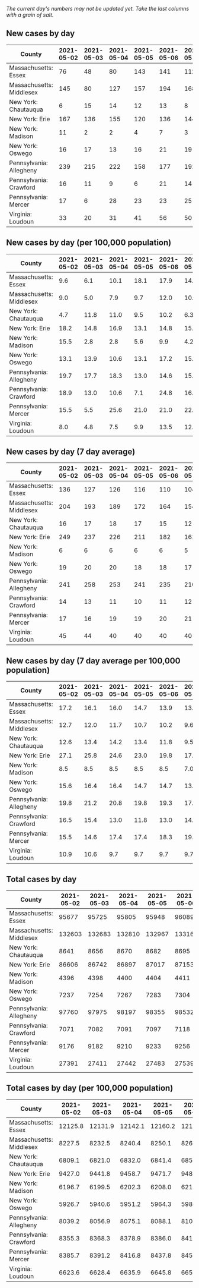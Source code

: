 _The current day's numbers may not be updated yet. Take the last columns with a grain of salt._
## New cases by day

| County | 2021-05-02 | 2021-05-03 | 2021-05-04 | 2021-05-05 | 2021-05-06 | 2021-05-07 | 2021-05-08 |
| --- | --- | --- | --- | --- | --- | --- | --- |
| Massachusetts: Essex | 76 | 48 | 80 | 143 | 141 | 112 | 103 |
| Massachusetts: Middlesex | 145 | 80 | 127 | 157 | 194 | 168 | 136 |
| New York: Chautauqua | 6 | 15 | 14 | 12 | 13 | 8 | 11 |
| New York: Erie | 167 | 136 | 155 | 120 | 136 | 144 | 272 |
| New York: Madison | 11 | 2 | 2 | 4 | 7 | 3 | 7 |
| New York: Oswego | 16 | 17 | 13 | 16 | 21 | 19 | 9 |
| Pennsylvania: Allegheny | 239 | 215 | 222 | 158 | 177 | 191 | 246 |
| Pennsylvania: Crawford | 16 | 11 | 9 | 6 | 21 | 14 | 13 |
| Pennsylvania: Mercer | 17 | 6 | 28 | 23 | 23 | 25 | 22 |
| Virginia: Loudoun | 33 | 20 | 31 | 41 | 56 | 50 | 25 |

## New cases by day (per 100,000 population)

| County | 2021-05-02 | 2021-05-03 | 2021-05-04 | 2021-05-05 | 2021-05-06 | 2021-05-07 | 2021-05-08 |
| --- | --- | --- | --- | --- | --- | --- | --- |
| Massachusetts: Essex | 9.6 | 6.1 | 10.1 | 18.1 | 17.9 | 14.2 | 13.1 |
| Massachusetts: Middlesex | 9.0 | 5.0 | 7.9 | 9.7 | 12.0 | 10.4 | 8.4 |
| New York: Chautauqua | 4.7 | 11.8 | 11.0 | 9.5 | 10.2 | 6.3 | 8.7 |
| New York: Erie | 18.2 | 14.8 | 16.9 | 13.1 | 14.8 | 15.7 | 29.6 |
| New York: Madison | 15.5 | 2.8 | 2.8 | 5.6 | 9.9 | 4.2 | 9.9 |
| New York: Oswego | 13.1 | 13.9 | 10.6 | 13.1 | 17.2 | 15.6 | 7.4 |
| Pennsylvania: Allegheny | 19.7 | 17.7 | 18.3 | 13.0 | 14.6 | 15.7 | 20.2 |
| Pennsylvania: Crawford | 18.9 | 13.0 | 10.6 | 7.1 | 24.8 | 16.5 | 15.4 |
| Pennsylvania: Mercer | 15.5 | 5.5 | 25.6 | 21.0 | 21.0 | 22.8 | 20.1 |
| Virginia: Loudoun | 8.0 | 4.8 | 7.5 | 9.9 | 13.5 | 12.1 | 6.0 |

## New cases by day (7 day average)

| County | 2021-05-02 | 2021-05-03 | 2021-05-04 | 2021-05-05 | 2021-05-06 | 2021-05-07 | 2021-05-08 |
| --- | --- | --- | --- | --- | --- | --- | --- |
| Massachusetts: Essex | 136 | 127 | 126 | 116 | 110 | 104 | 100 |
| Massachusetts: Middlesex | 204 | 193 | 189 | 172 | 164 | 154 | 144 |
| New York: Chautauqua | 16 | 17 | 18 | 17 | 15 | 12 | 11 |
| New York: Erie | 249 | 237 | 226 | 211 | 182 | 161 | 161 |
| New York: Madison | 6 | 6 | 6 | 6 | 6 | 5 | 5 |
| New York: Oswego | 19 | 20 | 20 | 18 | 18 | 17 | 16 |
| Pennsylvania: Allegheny | 241 | 258 | 253 | 241 | 235 | 210 | 207 |
| Pennsylvania: Crawford | 14 | 13 | 11 | 10 | 11 | 12 | 13 |
| Pennsylvania: Mercer | 17 | 16 | 19 | 19 | 20 | 21 | 21 |
| Virginia: Loudoun | 45 | 44 | 40 | 40 | 40 | 40 | 37 |

## New cases by day (7 day average per 100,000 population)

| County | 2021-05-02 | 2021-05-03 | 2021-05-04 | 2021-05-05 | 2021-05-06 | 2021-05-07 | 2021-05-08 |
| --- | --- | --- | --- | --- | --- | --- | --- |
| Massachusetts: Essex | 17.2 | 16.1 | 16.0 | 14.7 | 13.9 | 13.2 | 12.7 |
| Massachusetts: Middlesex | 12.7 | 12.0 | 11.7 | 10.7 | 10.2 | 9.6 | 8.9 |
| New York: Chautauqua | 12.6 | 13.4 | 14.2 | 13.4 | 11.8 | 9.5 | 8.7 |
| New York: Erie | 27.1 | 25.8 | 24.6 | 23.0 | 19.8 | 17.5 | 17.5 |
| New York: Madison | 8.5 | 8.5 | 8.5 | 8.5 | 8.5 | 7.0 | 7.0 |
| New York: Oswego | 15.6 | 16.4 | 16.4 | 14.7 | 14.7 | 13.9 | 13.1 |
| Pennsylvania: Allegheny | 19.8 | 21.2 | 20.8 | 19.8 | 19.3 | 17.3 | 17.0 |
| Pennsylvania: Crawford | 16.5 | 15.4 | 13.0 | 11.8 | 13.0 | 14.2 | 15.4 |
| Pennsylvania: Mercer | 15.5 | 14.6 | 17.4 | 17.4 | 18.3 | 19.2 | 19.2 |
| Virginia: Loudoun | 10.9 | 10.6 | 9.7 | 9.7 | 9.7 | 9.7 | 8.9 |

## Total cases by day

| County | 2021-05-02 | 2021-05-03 | 2021-05-04 | 2021-05-05 | 2021-05-06 | 2021-05-07 | 2021-05-08 |
| --- | --- | --- | --- | --- | --- | --- | --- |
| Massachusetts: Essex | 95677 | 95725 | 95805 | 95948 | 96089 | 96201 | 96304 |
| Massachusetts: Middlesex | 132603 | 132683 | 132810 | 132967 | 133161 | 133329 | 133465 |
| New York: Chautauqua | 8641 | 8656 | 8670 | 8682 | 8695 | 8703 | 8714 |
| New York: Erie | 86606 | 86742 | 86897 | 87017 | 87153 | 87297 | 87569 |
| New York: Madison | 4396 | 4398 | 4400 | 4404 | 4411 | 4414 | 4421 |
| New York: Oswego | 7237 | 7254 | 7267 | 7283 | 7304 | 7323 | 7332 |
| Pennsylvania: Allegheny | 97760 | 97975 | 98197 | 98355 | 98532 | 98723 | 98969 |
| Pennsylvania: Crawford | 7071 | 7082 | 7091 | 7097 | 7118 | 7132 | 7145 |
| Pennsylvania: Mercer | 9176 | 9182 | 9210 | 9233 | 9256 | 9281 | 9303 |
| Virginia: Loudoun | 27391 | 27411 | 27442 | 27483 | 27539 | 27589 | 27614 |

## Total cases by day (per 100,000 population)

| County | 2021-05-02 | 2021-05-03 | 2021-05-04 | 2021-05-05 | 2021-05-06 | 2021-05-07 | 2021-05-08 |
| --- | --- | --- | --- | --- | --- | --- | --- |
| Massachusetts: Essex | 12125.8 | 12131.9 | 12142.1 | 12160.2 | 12178.1 | 12192.3 | 12205.3 |
| Massachusetts: Middlesex | 8227.5 | 8232.5 | 8240.4 | 8250.1 | 8262.2 | 8272.6 | 8281.0 |
| New York: Chautauqua | 6809.1 | 6821.0 | 6832.0 | 6841.4 | 6851.7 | 6858.0 | 6866.7 |
| New York: Erie | 9427.0 | 9441.8 | 9458.7 | 9471.7 | 9486.5 | 9502.2 | 9531.8 |
| New York: Madison | 6196.7 | 6199.5 | 6202.3 | 6208.0 | 6217.8 | 6222.1 | 6231.9 |
| New York: Oswego | 5926.7 | 5940.6 | 5951.2 | 5964.3 | 5981.5 | 5997.1 | 6004.5 |
| Pennsylvania: Allegheny | 8039.2 | 8056.9 | 8075.1 | 8088.1 | 8102.7 | 8118.4 | 8138.6 |
| Pennsylvania: Crawford | 8355.3 | 8368.3 | 8378.9 | 8386.0 | 8410.8 | 8427.4 | 8442.7 |
| Pennsylvania: Mercer | 8385.7 | 8391.2 | 8416.8 | 8437.8 | 8458.8 | 8481.7 | 8501.8 |
| Virginia: Loudoun | 6623.6 | 6628.4 | 6635.9 | 6645.8 | 6659.3 | 6671.4 | 6677.5 |
